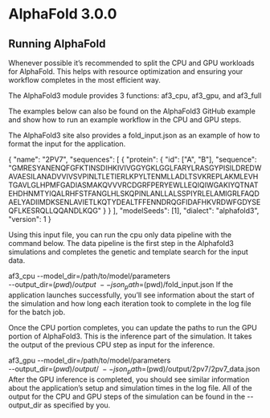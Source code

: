 # AlphaFold 3.0.0
## Running AlphaFold
Whenever possible it’s recommended to split the CPU and GPU workloads for AlphaFold. This helps with resource optimization and ensuring your workflow completes in the most efficient way.

The AlphaFold3 module provides 3 functions: af3_cpu, af3_gpu, and af3_full

The examples below can also be found on the AlphaFold3 GitHub example  and show how to run an example workflow in the CPU and GPU steps.

The AlphaFold3 site  also provides a fold_input.json as an example of how to format the input for the application.

{
  "name": "2PV7",
  "sequences": [
    {
      "protein": {
        "id": ["A", "B"],
        "sequence": "GMRESYANENQFGFKTINSDIHKIVIVGGYGKLGGLFARYLRASGYPISILDREDWAVAESILANADVVIVSVPINLTLETIERLKPYLTENMLLADLTSVKREPLAKMLEVHTGAVLGLHPMFGADIASMAKQVVVRCDGRFPERYEWLLEQIQIWGAKIYQTNATEHDHNMTYIQALRHFSTFANGLHLSKQPINLANLLALSSPIYRLELAMIGRLFAQDAELYADIIMDKSENLAVIETLKQTYDEALTFFENNDRQGFIDAFHKVRDWFGDYSEQFLKESRQLLQQANDLKQG"
      }
    }
  ],
  "modelSeeds": [1],
  "dialect": "alphafold3",
  "version": 1
}

Using this input file, you can run the cpu only data pipeline with the command below. The data pipeline is the first step in the Alphafold3 simulations and completes the genetic and template search for the input data.

af3_cpu --model_dir=/path/to/model/parameters \
    --output_dir=$(pwd)/output \
    --json_path=$(pwd)/fold_input.json
If the application launches successfully, you’ll see information about the start of the simulation and how long each iteration took to complete in the log file for the batch job.

Once the CPU portion completes, you can update the paths to run the GPU portion of AlphaFold3. This is the inference part of the simulation. It takes the output of the previous CPU step as input for the inference.

af3_gpu --model_dir=/path/to/model/parameters \
    --output_dir=$(pwd)/output/ \
    --json_path=$(pwd)/output/2pv7/2pv7_data.json
After the GPU inference is completed, you should see similar information about the application’s setup and simulation times in the log file. All of the output for the CPU and GPU steps of the simulation can be found in the --output_dir as specified by you.